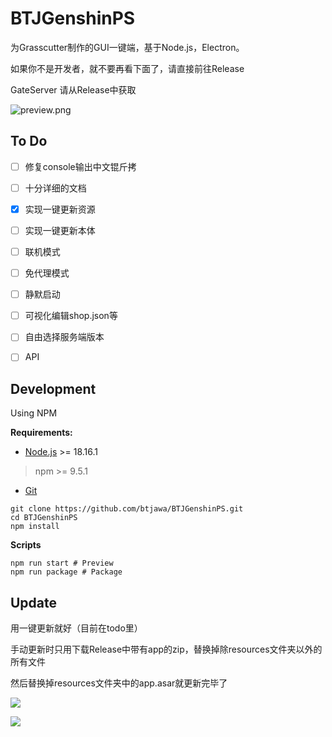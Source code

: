 # BTJGenshinPS

为Grasscutter制作的GUI一键端，基于Node.js，Electron。

如果你不是开发者，就不要再看下面了，请直接前往Release

GateServer 请从Release中获取

![preview.png](https://raw.githubusercontent.com/btjawa/btjawa.top/master/preview.png)

## To Do

- [ ] 修复console输出中文锟斤拷

- [ ] 十分详细的文档

- [x] 实现一键更新资源

- [ ] 实现一键更新本体

- [ ] 联机模式

- [ ] 免代理模式

- [ ] 静默启动 

- [ ] 可视化编辑shop.json等

- [ ] 自由选择服务端版本

- [ ] API

## Development

Using NPM

**Requirements:**

 - [Node.js](https://registry.npmmirror.com/binary.html?path=node/v18.16.1/) >= 18.16.1
 > npm >= 9.5.1
 - [Git](https://git-scm.com/downloads)

```shell
git clone https://github.com/btjawa/BTJGenshinPS.git
cd BTJGenshinPS
npm install
```

**Scripts**

```shell
npm run start # Preview
npm run package # Package
```

## Update

用一键更新就好（目前在todo里）

手动更新时只用下载Release中带有app的zip，替换掉除resources文件夹以外的所有文件

然后替换掉resources文件夹中的app.asar就更新完毕了

<img src="https://img.shields.io/badge/-Node.js-3C873A?style=flat&logo=Node.js&logoColor=white">

<a title="Copyright" target="_blank" href="https://btjawa.top/"><img src="https://img.shields.io/badge/Copyright%20%C2%A9%202022--2023-%E7%99%BD%E5%BC%B9%E6%B1%B2-red"></a>